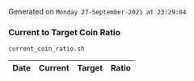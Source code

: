Generated on `Monday 27-September-2021 at 23:29:04`

### Current to Target Coin Ratio
`current_coin_ratio.sh`

Date|Current|Target|Ratio
---|---|---|---
